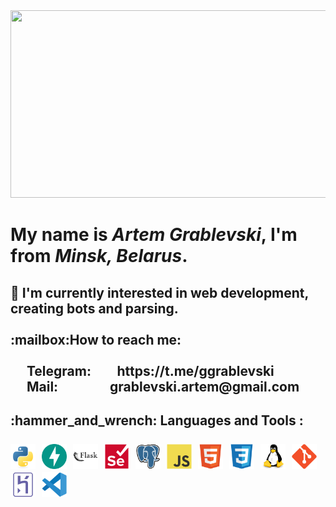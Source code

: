 <div align="center">
  <img src="https://media.giphy.com/media/dWesBcTLavkZuG35MI/giphy.gif" width="600" height="300"/>
</div>
<h1>
  My name is <i>Artem Grablevski</i>, I'm from <i>Minsk, Belarus</i>.
</h1>
<h2>
  👀 I'm currently interested in web development, creating bots and parsing.<br><br>
  :mailbox:How to reach me: <br> <br>
  &emsp; Telegram:&ensp; &emsp; https://t.me/ggrablevski <br>
  &emsp; Mail: &emsp; &emsp; &emsp; grablevski.artem@gmail.com
</h2>
<h2> :hammer_and_wrench: Languages and Tools : <br> <br>
<div>
<img src="https://github.com/devicons/devicon/blob/master/icons/python/python-original.svg" width="40" height="40"/>&nbsp;
<img src="https://github.com/devicons/devicon/blob/master/icons/fastapi/fastapi-original.svg" width="40" height="40"/>&nbsp;
<img src="https://github.com/devicons/devicon/blob/master/icons/flask/flask-original-wordmark.svg" width="40" height="40" style="background-color: white;" />&nbsp;
<img src="https://github.com/devicons/devicon/blob/master/icons/selenium/selenium-original.svg" width="40" height="40"/>&nbsp;
<img src="https://github.com/devicons/devicon/blob/master/icons/postgresql/postgresql-original.svg" width="40" height="40"/>&nbsp;
<img src="https://github.com/devicons/devicon/blob/master/icons/javascript/javascript-original.svg" width="40" height="40"/>&nbsp;
<img src="https://github.com/devicons/devicon/blob/master/icons/html5/html5-original.svg" width="40" height="40"/>&nbsp;
<img src="https://github.com/devicons/devicon/blob/master/icons/css3/css3-original.svg" width="40" height="40"/>&nbsp;
<img src="https://github.com/devicons/devicon/blob/master/icons/linux/linux-original.svg" width="40" height="40"/>&nbsp;
<img src="https://github.com/devicons/devicon/blob/master/icons/git/git-original.svg" width="40" height="40"/>&nbsp;
<img src="https://github.com/devicons/devicon/blob/master/icons/heroku/heroku-original.svg" width="40" height="40"/>&nbsp;
<img src="https://github.com/devicons/devicon/blob/master/icons/vscode/vscode-original.svg" width="40" height="40"/>&nbsp;
</div>

  
